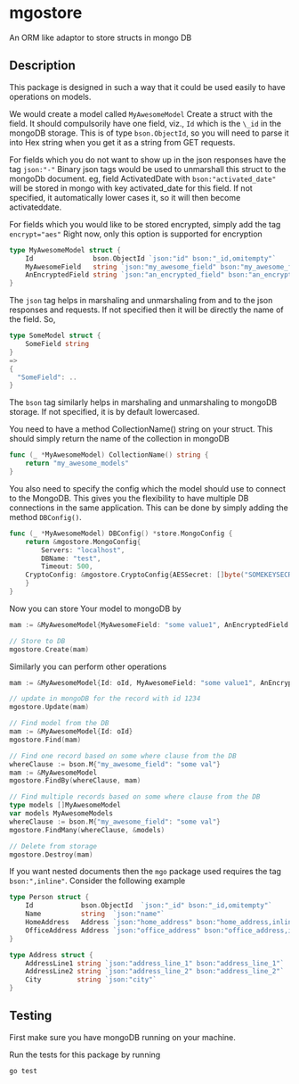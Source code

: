 # mgostore
An ORM like adaptor to store structs in mongo DB

## Description
This package is designed in such a way that it could be used easily to have operations on models.

We would create a model called `MyAwesomeModel`
Create a struct with the field. It should compulsorily have one field, viz.,
`Id` which is the `\_id` in the mongoDB storage. This is of type `bson.ObjectId`, so you will need to parse it into Hex string when you get it as a string from GET requests.

For fields which you do not want to show up in the json responses have the tag `json:"-"`
Binary json tags would be used to unmarshall this struct to the mongoDb document.
eg, field ActivatedDate with `bson:"activated_date"` will be stored in mongo with key activated_date
for this field. If not specified, it automatically lower cases it, so it will then become activateddate.

For fields which you would like to be stored encrypted, simply add the tag `encrypt="aes"`
Right now, only this option is supported for encryption

```go
type MyAwesomeModel struct {
	Id               bson.ObjectId `json:"id" bson:"_id,omitempty"`
	MyAwesomeField   string `json:"my_awesome_field" bson:"my_awesome_field"`
	AnEncryptedField string `json:"an_encrypted_field" bson:"an_encrypted_field" encrypt:"aes"`
}
```
The `json` tag helps in marshaling and unmarshaling from and to the json responses and requests. If not specified then it will be directly the name of the field. So,
```go
type SomeModel struct {
	SomeField string
}
=>
{
  "SomeField": ..
}
```
The `bson` tag similarly helps in marshaling and unmarshaling to mongoDB storage. If not specified, it is by default lowercased.

You need to have a method CollectionName() string on your struct.
This should simply return the name of the collection in mongoDB
```go
func (_ *MyAwesomeModel) CollectionName() string {
	return "my_awesome_models"
}
```
You also need to specify the config which the model should use to connect to the MongoDB. This gives you the flexibility to have multiple DB connections in the same application. This can be done by simply adding the method `DBConfig()`.
```go
func (_ *MyAwesomeModel) DBConfig() *store.MongoConfig {
	return &mgostore.MongoConfig{
		Servers: "localhost",
		DBName: "test",
		Timeout: 500,
    CryptoConfig: &mgostore.CryptoConfig{AESSecret: []byte("SOMEKEYSECRET")},
	}
}
```
Now you can store Your model to mongoDB by
```go
mam := &MyAwesomeModel{MyAwesomeField: "some value1", AnEncryptedField: "shhhhhh"}

// Store to DB
mgostore.Create(mam)
```

Similarly you can perform other operations

```go
mam := &MyAwesomeModel{Id: oId, MyAwesomeField: "some value1", AnEncryptedField: "shhhhhh"}

// update in mongoDB for the record with id 1234
mgostore.Update(mam)

// Find model from the DB
mam := &MyAwesomeModel{Id: oId}
mgostore.Find(mam)

// Find one record based on some where clause from the DB
whereClause := bson.M{"my_awesome_field": "some val"}
mam := &MyAwesomeModel
mgostore.FindBy(whereClause, mam)

// Find multiple records based on some where clause from the DB
type models []MyAwesomeModel
var models MyAwesomeModels
whereClause := bson.M{"my_awesome_field": "some val"}
mgostore.FindMany(whereClause, &models)

// Delete from storage
mgostore.Destroy(mam)
```
If you want nested documents then the `mgo` package used requires the tag `bson:",inline"`. Consider the following example

```go
type Person struct {
	Id            bson.ObjectId  `json:"_id" bson:"_id,omitempty"`
	Name          string  `json:"name"`
	HomeAddress   Address `json:"home_address" bson:"home_address,inline"`
	OfficeAddress Address `json:"office_address" bson:"office_address,inline"`
}

type Address struct {
	AddressLine1 string `json:"address_line_1" bson:"address_line_1"`
	AddressLine2 string `json:"address_line_2" bson:"address_line_2"`
	City         string `json:"city"`
}

```

## Testing
First make sure you have mongoDB running on your machine.

Run the tests for this package by running
```
go test
```
